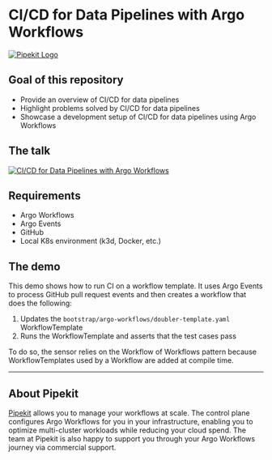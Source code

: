 # CI/CD for Data Pipelines with Argo Workflows

[![Pipekit Logo](https://raw.githubusercontent.com/pipekit/talk-demos/main/assets/images/pipekit-logo.png)](https://pipekit.io)

## Goal of this repository
- Provide an overview of CI/CD for data pipelines
- Highlight problems solved by CI/CD for data pipelines
- Showcase a development setup of CI/CD for data pipelines using Argo Workflows  

## The talk

[![CI/CD for Data Pipelines with Argo Workflows](https://i3.ytimg.com/vi/729GwVMgeXw/hqdefault.jpg)](https://www.youtube.com/watch?v=729GwVMgeXw)

## Requirements
- Argo Workflows
- Argo Events
- GitHub
- Local K8s environment (k3d, Docker, etc.)

## The demo
This demo shows how to run CI on a workflow template. It uses Argo Events to
process GitHub pull request events and then creates a workflow that does the
following:
1. Updates the `bootstrap/argo-workflows/doubler-template.yaml` WorkflowTemplate
2. Runs the WorkflowTemplate and asserts that the test cases pass

To do so, the sensor relies on the Workflow of Workflows pattern because
WorkflowTemplates used by a Workflow are added at compile time.

---

## About Pipekit

[Pipekit](pipekit.io) allows you to manage your workflows at scale. The control plane configures Argo Workflows for you in your infrastructure, enabling you to optimize multi-cluster workloads while reducing your cloud spend.  The team at Pipekit is also happy to support you through your Argo Workflows journey via commercial support.
